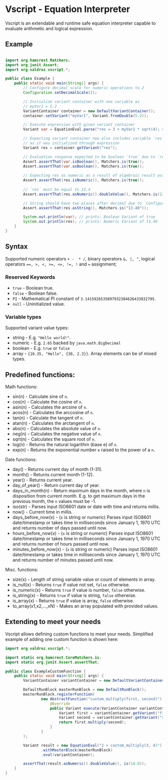 # Vscript - Equation Interpreter 

Vscript is an extendable and runtime safe equation interpreter capable to evaluate arithmetic 
and logical expression.


## Example

```java

import org.hamcrest.Matchers;
import org.junit.Assert;
import org.valdroz.vscript.*;

public class Example {
    public static void main(String[] args) {
        // Configure decimal scale for numeric operations to 2 
        Configuration.setDecimalScale(2);

        // Initialize variant container with one variable as
        // myVar1 = 5.2
        VariantContainer container = new DefaultVariantContainer();
        container.setVariant("myVar1", Variant.fromDouble(5.2));

        // Execute expression with given variant container 
        Variant var = EquationEval.parse("res = 3 + myVar1 * sqrt(4); res == 13.4").execute(container);

        // Expecting variant container now also includes variable `res`
        // as it was initialized through expression 
        Variant res = container.getVariant("res");

        // Evaluation response expected to be boolean `true` due to `res == 13.4`
        Assert.assertThat(var.isBoolean(), Matchers.is(true));
        Assert.assertThat(var.asBoolean(), Matchers.is(true));
    
        // Expecting res as numeric as a result of algebraic result assignment
        Assert.assertThat(res.isNumeric(), Matchers.is(true));
        
        // `res` must be equal to 13.4
        Assert.assertThat(res.asNumeric().doubleValue(), Matchers.is(13.4));

        // String should have two places after decimal due to `Configuration.setDecimalScale(2)`
        Assert.assertThat(res.asString(), Matchers.is("13.40"));

        System.out.println(var); // prints: Boolean Variant of true
        System.out.println(res); // prints: Numeric Variant of 13.40
    }
}

```



## Syntax

Supported numeric operators `+ -  * /`, binary operators
 `&, |, ^`, logical operators ` ==, >, <, >=, <=, !=, ! ` and `=` assignment;


### Reserved Keywords

- `true`        - Boolean true.
- `false`       - Boolean false.
- `PI`			- Mathematical PI constant of `3.1415926535897932384626433832795`.
- `null`		- Uninitialized value.


### Variable types

Supported variant value types:

- string - E.g. `"Hello world!"`.
- numeric - E.g. `2.65` backed by `java.math.BigDecimal`
- boolean - E.g. `true` or `false`
- array - `{10.35, "Hello", {30, 2.3}}`. Array elements can be of mixed types.

## Predefined functions:

Math functions:
- sin(n)				- Calculate sine of `n`.
- cos(n)				- Calculate the cosine of `n`.
- asin(n)				- Calculates the arcsine of `n`.
- acos(n)				- Calculates the arccosine of `n`.
- tan(n)				- Calculate the tangent of `n`.
- atan(n)				- Calculates the arctangent of `n`.
- abs(n)				- Calculates the absolute value of `n`.
- neg(n)				- Calculates the negative value of `n`.
- sqrt(n)				- Calculates the square root of `n`.
- log(n)				- Returns the natural logarithm (base e) of `n`.
- exp(n)				- Returns the exponential number `e` raised to the power of a `n`.

Date functions:
- day()				- Returns current day of month (1-31).
- month()			- Returns current month (1-12).
- year()			- Returns current year.
- day_of_year()		- Return current day of year.
- days_in_month(n)	- Return maximum days in the month, where `n` is disposition from current month.
					E.g. to get maximum days in the previous month, the `n` values must be -1.
- iso(str)          - Parses input ISO8601 date or date with time and returns millis.
- now()             - Current time in millis.
- days_before_now(x) - (`x` is string or numeric) Parses input ISO8601 date/timestamp or takes time in milliseconds since January 1, 1970 UTC and returns number of days passed until now. 					
- hours_before_now(x) - (`x` is string or numeric) Parses input ISO8601 date/timestamp or takes time in milliseconds since January 1, 1970 UTC and returns number of hours passed until now.
- minutes_before_now(x) - (`x` is string or numeric) Parses input ISO8601 date/timestamp or takes time in milliseconds since January 1, 1970 UTC and returns number of minutes passed until now.

Misc. functions:
- size(x)			- Length of string variable value or count of elements in array.
- is_null(x)		- Returns `true` if value not set, `false` otherwise.
- is_numeric(x)		- Returns `true` if value is number, `false` otherwise.
- is_string(x)		- Returns `true` if value is string, `false` otherwise.
- is_array(x)		- Returns `true` if value is array, `false` otherwise.
- to_array(x1,x2,...,xN) - Makes an array populated with provided values.

## Extending to meet your needs

Vscript allows defining custom functions to meet your needs.
Simplified example of adding one custom function is shown here:    

```java
import org.valdroz.vscript.*;

import static org.hamcrest.CoreMatchers.is;
import static org.junit.Assert.assertThat;

public class ExampleCustomFunction {
    public static void main(String[] args) {
        VariantContainer variantContainer = new DefaultVariantContainer();

        DefaultRunBlock masterRunBlock = new DefaultRunBlock();
        masterRunBlock.registerFunction(
                new AbstractFunction("custom_multiply(first, second)") {
                    @Override
                    public Variant execute(VariantContainer variantContainer) {
                        Variant first = variantContainer.getVariant("first");
                        Variant second = variantContainer.getVariant("second");
                        return first.multiply(second);
                    }
                }
        );

        Variant result = new EquationEval("2 + custom_multiply(3, 4)")
                .withMasterBlock(masterRunBlock)
                .eval(variantContainer);

        assertThat(result.asNumeric().doubleValue(), is(14.0));
    }
}

```